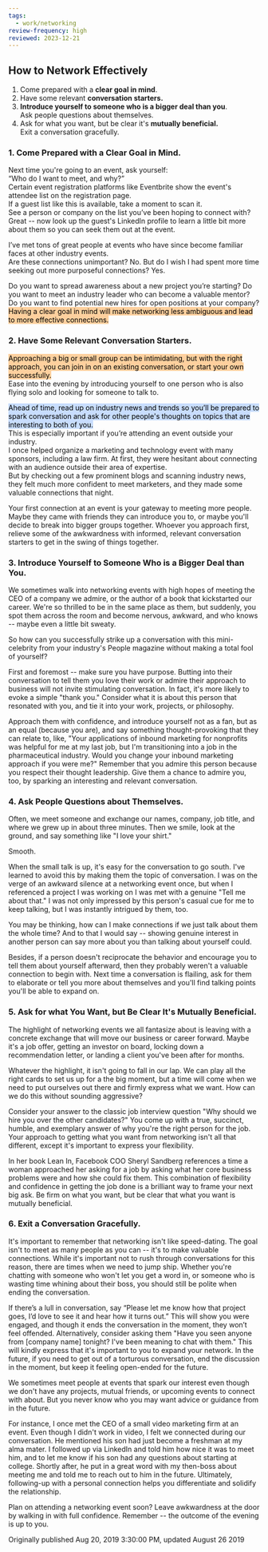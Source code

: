 ```yaml
---
tags:
  - work/networking
review-frequency: high
reviewed: 2023-12-21
---
```

## How to Network Effectively

1. Come prepared with a **clear goal in mind**.  
2. Have some relevant **conversation starters.**  
3. **Introduce yourself to someone who is a bigger deal than you**.  
    Ask people questions about themselves.  
4. Ask for what you want, but be clear it's **mutually beneficial.**  
    Exit a conversation gracefully.

### 1. Come Prepared with a Clear Goal in Mind.

Next time you're going to an event, ask yourself:  
“Who do I want to meet, and why?”  
Certain event registration platforms like Eventbrite show the event's attendee list on the registration page.  
If a guest list like this is available, take a moment to scan it.  
See a person or company on the list you’ve been hoping to connect with? Great -- now look up the guest's LinkedIn profile to learn a little bit more about them so you can seek them out at the event.

I’ve met tons of great people at events who have since become familiar faces at other industry events.  
Are these connections unimportant? No. But do I wish I had spent more time seeking out more purposeful connections? Yes.

Do you want to spread awareness about a new project you’re starting? Do you want to meet an industry leader who can become a valuable mentor?  
Do you want to find potential new hires for open positions at your company?  
<mark style="background: #FFB86CA6;">Having a clear goal in mind will make networking less ambiguous and lead to more effective connections.</mark>

### 2. Have Some Relevant Conversation Starters.

<mark style="background: #FFB86CA6;">Approaching a big or small group can be intimidating, but with the right approach, you can join in on an existing conversation, or start your own successfully.</mark>  
Ease into the evening by introducing yourself to one person who is also flying solo and looking for someone to talk to.

<mark style="background: #ADCCFFA6;">Ahead of time, read up on industry news and trends so you’ll be prepared to spark conversation and ask for other people's thoughts on topics that are interesting to both of you. </mark>  
This is especially important if you’re attending an event outside your industry.  
I once helped organize a marketing and technology event with many sponsors, including a law firm. At first, they were hesitant about connecting with an audience outside their area of expertise.  
But by checking out a few prominent blogs and scanning industry news, they felt much more confident to meet marketers, and they made some valuable connections that night.

Your first connection at an event is your gateway to meeting more people. Maybe they came with friends they can introduce you to, or maybe you'll decide to break into bigger groups together. Whoever you approach first, relieve some of the awkwardness with informed, relevant conversation starters to get in the swing of things together.

### 3. Introduce Yourself to Someone Who is a Bigger Deal than You.

We sometimes walk into networking events with high hopes of meeting the CEO of a company we admire, or the author of a book that kickstarted our career. We're so thrilled to be in the same place as them, but suddenly, you spot them across the room and become nervous, awkward, and who knows -- maybe even a little bit sweaty.

So how can you successfully strike up a conversation with this mini-celebrity from your industry's People magazine without making a total fool of yourself?

First and foremost -- make sure you have purpose. Butting into their conversation to tell them you love their work or admire their approach to business will not invite stimulating conversation. In fact, it's more likely to evoke a simple "thank you." Consider what it is about this person that resonated with you, and tie it into your work, projects, or philosophy.

Approach them with confidence, and introduce yourself not as a fan, but as an equal (because you are), and say something thought-provoking that they can relate to, like, "Your applications of inbound marketing for nonprofits was helpful for me at my last job, but I'm transitioning into a job in the pharmaceutical industry. Would you change your inbound marketing approach if you were me?" Remember that you admire this person because you respect their thought leadership. Give them a chance to admire you, too, by sparking an interesting and relevant conversation.

### 4. Ask People Questions about Themselves.

Often, we meet someone and exchange our names, company, job title, and where we grew up in about three minutes. Then we smile, look at the ground, and say something like "I love your shirt."

Smooth.


When the small talk is up, it's easy for the conversation to go south. I've learned to avoid this by making them the topic of conversation. I was on the verge of an awkward silence at a networking event once, but when I referenced a project I was working on I was met with a genuine "Tell me about that." I was not only impressed by this person's casual cue for me to keep talking, but I was instantly intrigued by them, too.

You may be thinking, how can I make connections if we just talk about them the whole time? And to that I would say -- showing genuine interest in another person can say more about you than talking about yourself could.

Besides, if a person doesn't reciprocate the behavior and encourage you to tell them about yourself afterward, then they probably weren't a valuable connection to begin with. Next time a conversation is flailing, ask for them to elaborate or tell you more about themselves and you'll find talking points you'll be able to expand on.

### 5. Ask for what You Want, but Be Clear It's Mutually Beneficial.

The highlight of networking events we all fantasize about is leaving with a concrete exchange that will move our business or career forward. Maybe it's a job offer, getting an investor on board, locking down a recommendation letter, or landing a client you've been after for months.

Whatever the highlight, it isn't going to fall in our lap. We can play all the right cards to set us up for a the big moment, but a time will come when we need to put ourselves out there and firmly express what we want. How can we do this without sounding aggressive?

Consider your answer to the classic job interview question "Why should we hire you over the other candidates?" You come up with a true, succinct, humble, and exemplary answer of why you're the right person for the job. Your approach to getting what you want from networking isn't all that different, except it's important to express your flexibility.

In her book Lean In, Facebook COO Sheryl Sandberg references a time a woman approached her asking for a job by asking what her core business problems were and how she could fix them. This combination of flexibility and confidence in getting the job done is a brilliant way to frame your next big ask. Be firm on what you want, but be clear that what you want is mutually beneficial.

### 6. Exit a Conversation Gracefully.

It's important to remember that networking isn't like speed-dating. The goal isn't to meet as many people as you can -- it's to make valuable connections. While it's important not to rush through conversations for this reason, there are times when we need to jump ship. Whether you're chatting with someone who won't let you get a word in, or someone who is wasting time whining about their boss, you should still be polite when ending the conversation.


If there’s a lull in conversation, say “Please let me know how that project goes, I’d love to see it and hear how it turns out.” This will show you were engaged, and though it ends the conversation in the moment, they won’t feel offended. Alternatively, consider asking them "Have you seen anyone from [company name] tonight? I've been meaning to chat with them." This will kindly express that it's important to you to expand your network. In the future, if you need to get out of a torturous conversation, end the discussion in the moment, but keep it feeling open-ended for the future.

We sometimes meet people at events that spark our interest even though we don't have any projects, mutual friends, or upcoming events to connect with about. But you never know who you may want advice or guidance from in the future.

For instance, I once met the CEO of a small video marketing firm at an event. Even though I didn't work in video, I felt we connected during our conversation. He mentioned his son had just become a freshman at my alma mater. I followed up via LinkedIn and told him how nice it was to meet him, and to let me know if his son had any questions about starting at college. Shortly after, he put in a great word with my then-boss about meeting me and told me to reach out to him in the future. Ultimately, following-up with a personal connection helps you differentiate and solidify the relationship.

Plan on attending a networking event soon? Leave awkwardness at the door by walking in with full confidence. Remember -- the outcome of the evening is up to you.

Originally published Aug 20, 2019 3:30:00 PM, updated August 26 2019